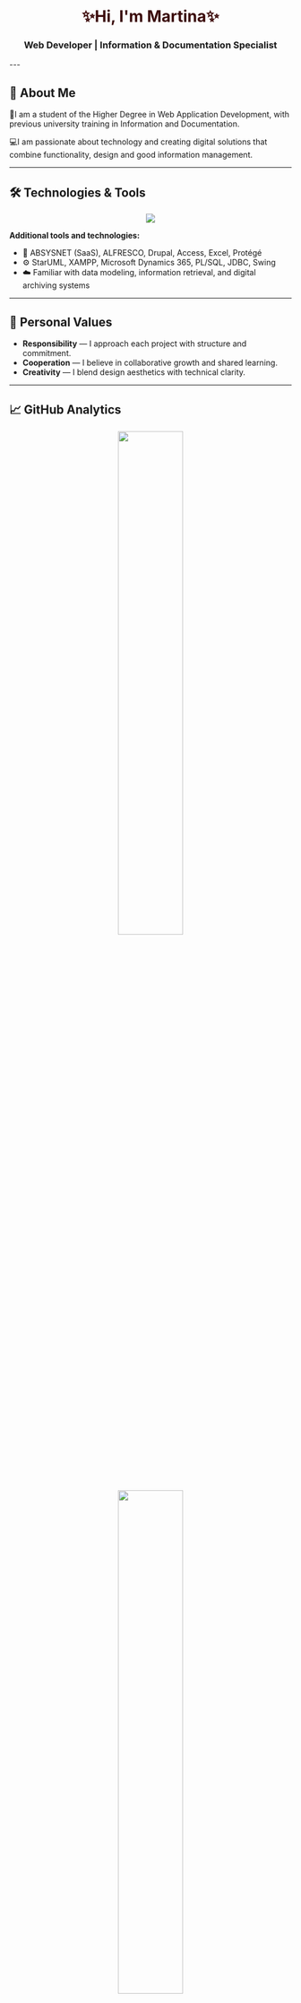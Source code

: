 <!-- GitHub README for Martina Pérez -->

<h1 align="center" style="color:#3b0808;">✨Hi, I'm Martina✨</h1>
<h3 align="center">Web Developer | Information & Documentation Specialist</h3>
---

## 🌸 About Me

🎇I am a student of the Higher Degree in Web Application Development, with previous university training in Information and Documentation. 

💻I am passionate about technology and creating digital solutions that combine functionality, design and good information management.

---

## 🛠️ Technologies & Tools

<p align="center">
  <img src="https://skillicons.dev/icons?i=ai,angular,azure,cassandra,cloudflare,css,discord,figma,git,github,gmail,html,idea,java,jquery,js,linkedin,linux,maven,mongodb,mysql,nodejs,notion,php,postgres,postman,powershell,py,r,raspberrypi,sublime,twitter,ubuntu,visualstudio,vscode,windows,wordpress" />
</p>

**Additional tools and technologies:**
- 🧩 ABSYSNET (SaaS), ALFRESCO, Drupal, Access, Excel, Protégé
- ⚙️ StarUML, XAMPP, Microsoft Dynamics 365, PL/SQL, JDBC, Swing  
- ☁️ Familiar with data modeling, information retrieval, and digital archiving systems  

---

## 🌹 Personal Values

- **Responsibility** — I approach each project with structure and commitment.  
- **Cooperation** — I believe in collaborative growth and shared learning.  
- **Creativity** — I blend design aesthetics with technical clarity.  


---

## 📈 GitHub Analytics

<p align="center">
  <img width="48%" src="https://github-readme-stats.vercel.app/api?username=martinapm&show_icons=true&title_color=3b0808&icon_color=711e1e&text_color=5a3a3a&bg_color=b18f8f&border_color=5a3a3a" />
  <br><br>
  <img width="48%" src="https://github-readme-stats.vercel.app/api/top-langs/?username=martinapm&layout=compact&title_color=3b0808&text_color=5a3a3a&bg_color=b18f8f&border_color=5a3a3a" />
</p>

---


<p align="center" style="color:#3b0808;">
  ⭐Crafted by Martina⭐
</p>

---
